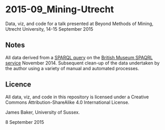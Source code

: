 # 2015-09_Mining-Utrecht
Data, viz, and code for a talk presented at Beyond Methods of Mining, Utrecht University, 14-15 September 2015

## Notes

All data derived from a [SPARQL query](https://gist.github.com/drjwbaker/713a8bfc5afb91017503) on the [British Museum SPAQRL service](http://collection.britishmuseum.org/sparql) November 2014. Subsequent clean-up of the data undertaken by the author using a variety of manual and automated processes.

## Licence

All data, viz, and code in this repository is licensed under a Creative Commons Attribution-ShareAlike 4.0 International License.

James Baker, University of Sussex.

8 September 2015
